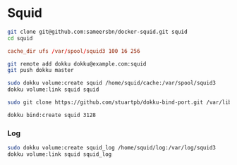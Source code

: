 # Squid

```sh
git clone git@github.com:sameersbn/docker-squid.git squid
cd squid
```

```conf
cache_dir ufs /var/spool/squid3 100 16 256
```

```sh
git remote add dokku dokku@example.com:squid
git push dokku master
```

```sh
sudo dokku volume:create squid /home/squid/cache:/var/spool/squid3
dokku volume:link squid squid
```

```sh
sudo git clone https://github.com/stuartpb/dokku-bind-port.git /var/lib/dokku-alt/plugins/bind-port
```

```sh
dokku bind:create squid 3128
```

### Log

```sh
sudo dokku volume:create squid_log /home/squid/log:/var/log/squid3
dokku volume:link squid squid_log
```
